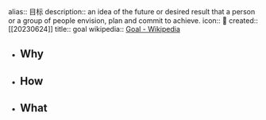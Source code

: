 alias:: 目标
description:: an idea of the future or desired result that a person or a group of people envision, plan and commit to achieve.
icon:: 🎯
created:: [[20230624]]
title:: goal
wikipedia:: [Goal - Wikipedia](https://en.wikipedia.org/wiki/Goal)

- ## Why
- ## How
- ## What